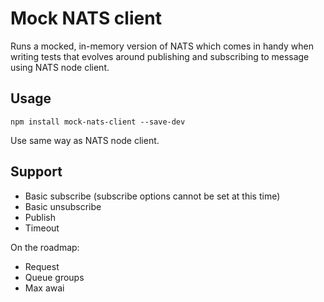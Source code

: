 # Mock NATS client

Runs a mocked, in-memory version of NATS which comes in handy when writing
tests that evolves around publishing and subscribing to message using NATS node client.

## Usage

    npm install mock-nats-client --save-dev


Use same way as NATS node client. 

## Support

* Basic subscribe (subscribe options cannot be set at this time) 
* Basic unsubscribe
* Publish
* Timeout

On the roadmap:

* Request
* Queue groups
* Max awai

